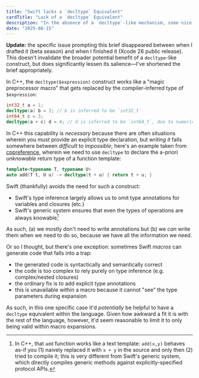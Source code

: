 ```yaml
---
title: "Swift lacks a `decltype` Equivalent"
cardTitle: "Lack of a `decltype` Equivalent"
description: "In the absence of a `decltype`-like mechanism, some nice-to-have macros wind up unimplementable"
date: "2025-08-15"
---
```


**Update:** the specific issue prompting this brief disappeared between when I drafted it (beta season) and when I finished it (Xcode 26 public release). This doesn't invalidate the broader potential benefit of a `decltype`-like construct, but does significantly lessen its salience—I've shortened the brief appropriately.

In C++, the `decltype($expression)` construct works like a "magic preprocessor macro" that gets replaced by the compiler-inferred type of `$expression`:

```c++
int32_t a = 1;
decltype(a) b = 2; // b is inferred to be `int32_t`
int64_t c = 3;
decltype(a + c) d = 4; // d is inferred to be `int64_t`, due to numeric promotion rules
```

In C++ this capability is *necessary* because there are often situations wherein you *must* provide an explicit type declaration, but *writing it* falls somewhere between *difficult* to *impossible*; here's an example taken from [cppreference](https://en.cppreference.com/w/cpp/language/decltype.html), wherein we need to use `decltype` to declare the a-priori *unknowable* return type of a function template:

```c++
template<typename T, typename U>
auto add(T t, U u) -> decltype(t + u) { return t + u; }
```

Swift (thankfully) avoids the need for such a construct:

- Swift's type inference largely allows us to omit type annotations for variables and closures (etc.)
- Swift's generic system ensures that even the types of operations are always knowable[^1]

[^1]: In C++, that `add` function works like a text template: `add(x,y)` behaves as-if you (1) naively replaced it with `x + y` in the source and only then (2) tried to compile it; this is very different from Swift's generic system, which directly compiles generic methods against explicitly-specified protocol APIs.

As such, (a) we mostly don't need to write annotations but (b) we *can* write them when we need to do so, because we have all the information we need.

Or so I thought, but there's one exception: sometimes Swift *macros* can generate code that falls into a trap:

- the generated code is syntactically and semantically correct
- the code is too complex to rely purely on type inference (e.g. complex/nested closures)
- the ordinary fix is to add explicit type annotations 
- this is unavailable within a macro because it cannot "see" the type parameters during expansion

As such, in this one specific case it'd *potentially* be helpful to have a `decltype` equivalent within the language. Given how awkward a fit it is with the rest of the language, however, it'd seem reasonable to limit it to only being valid within macro expansions.
